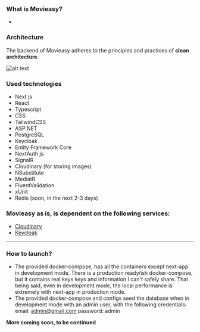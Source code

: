 ### What is Movieasy?
- 

### Architecture
The backend of Movieasy adheres to the principles and practices of **clean architecture**.

![alt text](https://pbs.twimg.com/media/F92a6qvXYAA6i8K?format=png&name=4096x4096 "Logo Title Text 1")


### Used technologies
- Next js
- React
- Typescript
- CSS
- TailwindCSS
- ASP.NET
- PostgreSQL
- Keycloak
- Entity Framework Core
- NextAuth js
- SignalR
- Cloudinary (for storing images)  
- NSubstitute
- MediatR
- FluentValidation
- xUnit
- Redis (soon, in the next 2-3 days)

### Movieasy as is, is dependent on the following services:
- [Cloudinary](https://cloudinary.com/)
- [Keycloak](https://www.keycloak.org/)
  
------------

### How to launch?
- The provided docker-compose, has all the containers except next-app in development mode. There is a production ready/ish docker-compose, but it contains real keys keys and information I can't safely share. That being said, even in development mode, the local performance is extremely with next-app in production mode.
- The provided docker-compose and configs seed the database when in development mode with an admin user, with the following credentials:
  email: admin@gmail.com
  password: admin
  
**More coming soon, to be continued**
